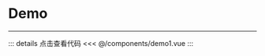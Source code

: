 # Demo

---

<ClientOnly>
  <demo-1 />
</ClientOnly>

::: details 点击查看代码
<<< @/components/demo1.vue
:::
